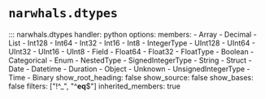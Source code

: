 # `narwhals.dtypes`

::: narwhals.dtypes
    handler: python
    options:
      members:
        - Array
        - Decimal
        - List
        - Int128
        - Int64
        - Int32
        - Int16
        - Int8
        - IntegerType
        - UInt128
        - UInt64
        - UInt32
        - UInt16
        - UInt8
        - Field
        - Float64
        - Float32
        - FloatType
        - Boolean
        - Categorical
        - Enum
        - NestedType
        - SignedIntegerType
        - String
        - Struct
        - Date
        - Datetime
        - Duration
        - Object
        - Unknown
        - UnsignedIntegerType
        - Time
        - Binary
      show_root_heading: false
      show_source: false
      show_bases: false
      filters: ["!^_", "^__eq__$"]
      inherited_members: true
